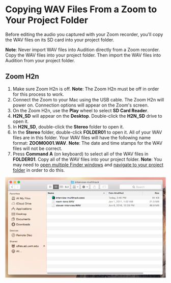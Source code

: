 # Copying WAV Files From a Zoom to Your Project Folder

Before editing the audio you captured with your Zoom recorder, you'll copy the WAV files on its SD card into your project folder.

**Note**: Never import WAV files into Audition directly from a Zoom recorder. Copy the WAV files into your project folder. Then import the WAV files into Audition from your project folder.

## Zoom H2n

1. Make sure Zoom H2n is off. **Note**: The Zoom H2n must be off in order for this process to work.
2. Connect the Zoom to your Mac using the USB cable. The Zoom H2n will power on. Connection options will appear on the Zoom's screen.
3. On the Zoom H2n, use the **Play** wheel to select **SD Card Reader**.
4. **H2N\_SD** will appear on the **Desktop**. Double-click the **H2N\_SD** drive to open it.
5. In **H2N\_SD**, double-click the **Stereo** folder to open it.
6. In the **Stereo** folder, double-click **FOLDER01** to open it. All of your WAV files are in this folder. Your WAV files will have the following name format: **ZOOM0001.WAV**. **Note**: The date and time stamps for the WAV files will not be correct.
7. Press **Command** **A** \(on keyboard\) to select all of the WAV files in **FOLDER01**. Copy all of the WAV files into your project folder. **Note**: You may need to [open multiple Finder windows](https://jjloomis.gitbooks.io/file-and-folder-management/content/opening-multiple-finder-windows.html) and [navigate to your project folder](https://jjloomis.gitbooks.io/file-and-folder-management/content/navigating-folder-tree.html) in order to do this.

![Renamed WAV files in the project folder.](../.gitbook/assets/copying-wav-files-to-project-folder.png)

